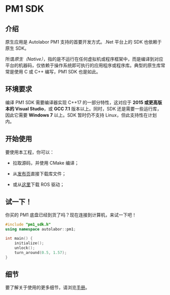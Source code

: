 # PM1 SDK

## 介绍

原生应用是 Autolabor PM1 支持的首要开发方式。.Net 平台上的 SDK 也依赖于原生 SDK。

所谓*原生（Native）*，指的是不运行在任何虚拟机或程序框架中，而是编译到对应平台的机器码，仅依赖于操作系统即可执行的应用程序或程序库。典型的原生库常常是使用 C 或 C++ 编写，PM1 SDK 也是如此。

## 环境要求

编译 PM1 SDK 需要编译器实现 C++17 的一部分特性，这对应于 **2015 或更高版本的 Visual Studio**，或 **GCC 7.1** 版本以上。同时，SDK 还是需要一些运行库，因此它需要 **Windows 7** 以上。SDK 暂时仍不支持 Linux，但此支持性在计划内。

## 开始使用

要使用本工程，你可以：

* 拉取源码，并使用 CMake 编译；

* 从[发布页](https://github.com/autolaborcenter/pm1_sdk/releases)直接下载库文件；

* 或从[这里](https://github.com/autolaborcenter/pm1_driver_ros)下载 ROS 驱动；

## 试一下！

你买的 PM1 底盘已经到货了吗？现在连接到计算机，来试一下吧！

```c++
#include "pm1_sdk.h"
using namespace autolabor::pm1;

int main() {
    initialize();
    unlock();
    turn_around(0.5, 1.57);
}
```

## 细节

要了解关于使用的更多细节，请浏览[手册](https://github.com/autolaborcenter/pm1-doc-sphinx)。
